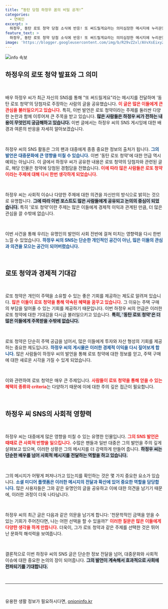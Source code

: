 ```yaml
---
title: “동탄 당첨 하정우 꿈의 비밀 공개!”
categories:
  - 연예인
excerpt: >
  하정우, 동탄 로또 청약 당첨 소식에 반응! 또 써드릴게요라는 의미심장한 메시지에 누리꾼들 뜨거운 관심. 과연 그의 진의는? 클릭하여 자세한 내용을 확인하세요!
feature_text: >
  하정우, 동탄 로또 청약 당첨 소식에 반응! 또 써드릴게요라는 의미심장한 메시지에 누리꾼들 뜨거운 관심. 과연 그의 진의는? 클릭하여 자세한 내용을 확인하세요!
image: 'https://blogger.googleusercontent.com/img/b/R29vZ2xl/AVvXsEixyZcFfHzMRdzZMjFBmAUKJYCLCGyLL1o632UiGVXcaFdKo_bkvkuCioo0uUKlGfBVcT3P84aROyZIXSBEx3Aw5nCQ3pTgDom1WDC4m8eifvWiAmWEEVb4x6G_l8C0QH225ldMjyaFvpxGEBGNO37VmDTDMHGhJPq73UglMfDca1-0aw/s1600/blogspot.png'
---
```


<p><img src="https://blogger.googleusercontent.com/img/b/R29vZ2xl/AVvXsEixyZcFfHzMRdzZMjFBmAUKJYCLCGyLL1o632UiGVXcaFdKo_bkvkuCioo0uUKlGfBVcT3P84aROyZIXSBEx3Aw5nCQ3pTgDom1WDC4m8eifvWiAmWEEVb4x6G_l8C0QH225ldMjyaFvpxGEBGNO37VmDTDMHGhJPq73UglMfDca1-0aw/s1600/blogspot.png" alt="info 속보" /></p>

<h2 data-ke-size="size26">하정우의 로또 청약 발표와 그 의미</h2>

<p data-ke-size="size16">&nbsp;</p>

<p>배우 하정우 씨가 최근 자신의 SNS를 통해 "또 써드릴게요"라는 메시지를 전달하며 '동탄 로또 청약'의 당첨자로 주장하는 사람의 글을 공유했습니다. <b><span style="color: #ee2323;">이 글은 많은 이들에게 큰 관심을 불러일으키고 있습니다.</span></b> 특히, 이번 발언은 로또 청약이라는 주제를 둘러싼 다양한 논란과 함께 이루어져 큰 주목을 받고 있습니다. <b><span style="background-color: #21538527;">많은 사람들은 하정우 씨가 전하는 내용이 무엇인지 궁금해하고 있습니다.</span></b> 이번 글에서는 하정우 씨의 SNS 게시잉에 대한 배경과 여론의 반응을 자세히 알아보겠습니다. </p>

<p data-ke-size="size16">&nbsp;</p>

<p>하정우 씨의 SNS 활동은 그의 팬과 대중에게 종종 중요한 정보의 출처가 됩니다. <b><span style="color: #1a5490;">그의 발언은 대중문화에 큰 영향을 미칠 수 있습니다.</span></b> 이번 '동탄 로또 청약'에 대한 언급 역시 예외는 아닙니다. 이 글에서 하정우 씨가 공유한 내용은 로또 청약의 당첨자와 관련된 글로, 해당 인물은 청약에 당첨된 경험담을 전했습니다. <b><span style="color: #ee2323;">이에 따라 많은 사람들은 로또 청약이라는 주제에 대해 다시 한번 생각하게 되었습니다.</span></b> </p>

<p data-ke-size="size16">&nbsp;</p>

<p>하정우 씨는 사회적 이슈나 다양한 주제에 대한 의견을 자신만의 방식으로 밝히는 것으로 유명합니다. <b><span style="background-color: #21538527;">그에 따라 이번 포스트도 많은 사람들에게 공유되고 논의의 중심이 되었습니다.</span></b> 특히 '로또 청약'이란 주제는 많은 이들에게 경제적 이익과 관계된 만큼, 더 많은 관심을 끌 수밖에 없습니다. </p>

<p data-ke-size="size16">&nbsp;</p>

<p>이번 사건을 통해 우리는 유명인의 발언이 사회 전반에 걸쳐 미치는 영향력을 다시 한번 느낄 수 있었습니다. <b><span style="color: #1a5490;">하정우 씨의 SNS는 단순한 개인적인 공간이 아닌, 많은 이들의 관심과 의견을 모으는 공간이 되어버렸습니다.</span></b> </p>

<p data-ke-size="size16">&nbsp;</p>

<h2 data-ke-size="size26">로또 청약과 경제적 기대감</h2>

<p data-ke-size="size16">&nbsp;</p>

<p>로또 청약은 개인이 주택을 소유할 수 있는 좋은 기회를 제공하는 제도로 알려져 있습니다. <b><span style="color: #ee2323;">많은 이들이 로또 청약을 통해 약속된 혜택을 꿈꾸고 있습니다.</span></b> 그 이유는 주택 구매의 부담을 덜어줄 수 있는 기회를 제공하기 때문입니다. 이번 하정우 씨의 언급은 이러한 로또 청약에 대한 기대감을 다시금 불러일으키고 있습니다. <b><span style="background-color: #21538527;">특히, '동탄 로또 청약'은 더 많은 이들에게 주목받을 수밖에 없습니다.</span></b> </p>

<p data-ke-size="size16">&nbsp;</p>

<p>로또 청약은 단순히 주택 공급을 넘어서, 많은 이들에게 투자와 자산 형성의 기회를 제공하는 중요한 제도입니다. <b><span style="color: #1a5490;">하정우 씨의 게시물은 이러한 경제적 이익을 다시 짚어보게 합니다.</span></b> 많은 사람들이 하정우 씨의 발언을 통해 로또 청약에 대한 정보를 얻고, 주택 구매에 대한 새로운 시각을 가질 수 있게 되었습니다. </p>

<p data-ke-size="size16">&nbsp;</p>

<p>이와 관련하여 로또 청약은 매우 큰 주제입니다. <b><span style="color: #ee2323;">사람들이 로또 청약을 통해 얻을 수 있는 혜택의 종류와 criteria</span></b>는 다양하기 때문에 이에 대한 주의 깊은 접근이 필요합니다. </p>

<p data-ke-size="size16">&nbsp;</p>

<h2 data-ke-size="size26">하정우 씨 SNS의 사회적 영향력</h2>

<p data-ke-size="size16">&nbsp;</p>

<p>하정우 씨는 대중에게 많은 영향을 미칠 수 있는 유명한 인물입니다. <b><span style="color: #ee2323;">그의 SNS 발언은 때때로 큰 사회적 반향을 일으킵니다.</span></b> 수많은 팬들과 일반 대중은 그의 발언을 주의 깊게 살펴보고 있으며, 이러한 상황은 그의 메시지를 더 강력하게 만들어 줍니다. <b><span style="background-color: #21538527;">하정우 씨는 단순한 배우를 넘어 사회적 메시지를 전달하는 역할을 하고 있습니다.</span></b></p>

<p data-ke-size="size16">&nbsp;</p>

<p>그의 메시지가 어떻게 퍼져나가고 있는지를 확인하는 것은 몇 가지 중요한 요소가 있습니다. <b><span style="color: #1a5490;">소셜 미디어 플랫폼은 이러한 메시지의 전달과 확산에 있어 중요한 역할을 담당합니다.</span></b> 많은 사용자들은 그와 같은 유명인의 글을 공유하고 이에 대한 의견을 남기기 때문에, 이러한 과정이 더욱 나타납니다. </p>

<p data-ke-size="size16">&nbsp;</p>

<p>하정우 씨의 최근 글은 다음과 같은 의문을 남기게 합니다: '천문학적인 금액을 얻을 수 있는 기회가 주어진다면, 나는 어떤 선택을 할 수 있을까?' <b><span style="color: #ee2323;">이러한 질문은 많은 이들에게 다양한 생각을 하게 만듭니다.</span></b> 더욱이, 그가 로또 청약과 같은 주제를 선택한 것은 뛰어난 문화적 해석력을 보여줍니다. </p>

<p data-ke-size="size16">&nbsp;</p>

<p>결론적으로 이번 하정우 씨의 SNS 글은 단순한 정보 전달을 넘어, 대중문화와 사회적 이슈에 대한 중요한 논의의 장이 되어줍니다. <b><span style="background-color: #21538527;">그의 발언이 계속해서 효과적으로 사회에 전파되기를 기대합니다.</span></b> </p>

<p data-ke-size="size16">&nbsp;</p>

<hr>

<p data-ke-size="size16">&nbsp;</p>
유용한 생활 정보가 필요하시다면, <a href="https://onioninfo.kr" rel="dofollow">onioninfo.kr</a>


